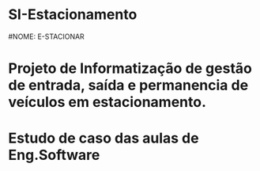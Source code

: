 # SI-Estacionamento
#NOME: E-STACIONAR
# Projeto de Informatização de gestão de entrada, saída e permanencia de veículos em estacionamento.
# Estudo de caso das aulas de Eng.Software

